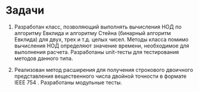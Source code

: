 # Задачи
1.	Разработан класс, позволяющий выполнять вычисления НОД по алгоритму Евклида и алгоритму Стейна (бинарный алгоритм Евклида) для двух, трех и т.д. целых чисел. 
Методы класса помимо вычисления НОД определяют значение времени, необходимое для выполнения расчета. Разработаны unit-тесты для тестирования методов данного типа.

2.	Реализован метод расширения для получения строкового двоичного представления вещественного числа двойной точности в формате IEEE 754 . Разработаны модульные тесты. 
